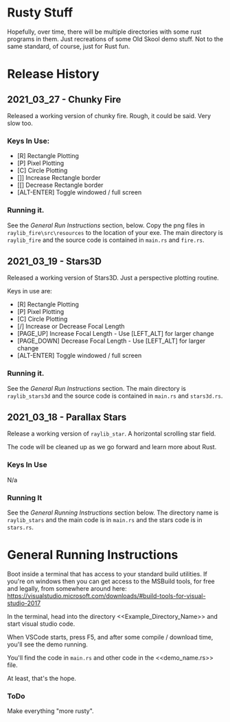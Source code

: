 # Rusty Stuff

Hopefully, over time, there will be multiple directories with some rust programs in them. Just recreations of some Old Skool demo stuff. Not to the same standard, of course, just for Rust fun.

# Release History
## 2021_03_27 - Chunky Fire
Released a working version of chunky fire. Rough, it could be said. Very slow too.

### Keys In Use:

* [R] Rectangle Plotting
* [P] Pixel Plotting
* [C] Circle Plotting
* []] Increase Rectangle border
* [[] Decrease Rectangle border
* [ALT-ENTER] Toggle windowed / full screen

### Running it.
See the *General Run Instructions* section, below.
Copy the png files in `raylib_fire\src\resources` to the location of your exe.
The main directory is `raylib_fire` and the source code is contained in `main.rs` and `fire.rs`.

## 2021_03_19 - Stars3D
Released a working version of Stars3D.
Just a perspective plotting routine.

Keys in use are:

* [R] Rectangle Plotting
* [P] Pixel Plotting
* [C] Circle Plotting
* [/] Increase or Decrease Focal Length
* [PAGE_UP] Increase Focal Length - Use [LEFT_ALT] for larger change
* [PAGE_DOWN] Decrease Focal Length - Use [LEFT_ALT] for larger change
* [ALT-ENTER] Toggle windowed / full screen


### Running it.
See the *General Run Instructions* section.
The main directory is `raylib_stars3d` and the source code is contained in `main.rs` and `stars3d.rs`.

## 2021_03_18 - Parallax Stars

Release a working version of `raylib_star`. A horizontal scrolling star field.

The code will be cleaned up as we go forward and learn more about Rust.

### Keys In Use
N/a

### Running It
See the *General Running Instructions* section below. The directory name is `raylib_stars` and the main code is in `main.rs` and the stars code is in `stars.rs`.


# General Running Instructions
Boot inside a terminal that has access to your standard build utilities. If you're on windows then you can get access to the MSBuild tools, for free and legally, from somewhere around here: https://visualstudio.microsoft.com/downloads/#build-tools-for-visual-studio-2017

In the terminal, head into the directory <<Example_Directory_Name>>  and start visual studio code.

When VSCode starts, press F5, and after some compile / download time, you'll see the demo running.

You'll find the code in `main.rs` and other code in the <<demo_name.rs>> file.

At least, that's the hope.

### ToDo
Make everything "more rusty".

